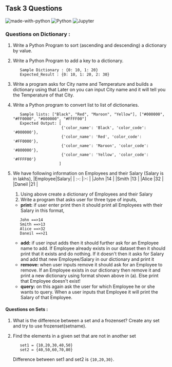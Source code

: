 ## Task 3 Questions
![made-with-python](https://img.shields.io/badge/Made%20with-Python-1f425f.svg)
![Python](https://img.shields.io/badge/Python-3776AB?logo=Python&logoColor=white)
![Jupyter](https://img.shields.io/badge/Jupyterlab-F37626?logo=Jupyter&logoColor=white)

### Questions on Dictionary :
1. Write a Python Program to sort (ascending and descending) a dictionary by value.

2. Write a Python Program to add a key to a dictionary. 
   ```{python}
      Sample Dictionary : {0: 10, 1: 20}
      Expected_Result : {0: 10, 1: 20, 2: 30} 
   ```
   
3. Write a  program asks for City name and Temperature and builds a dictionary using that Later on you can input City name and it will tell you the Temperature of that City.

4. Write a Python program to convert list to list of dictionaries. 
   ```{python}
      Sample lists: ["Black", "Red", "Maroon", "Yellow"], ["#000000", "#FF0000", "#800000", "#FFFF00"]
      Expected Output: [
                        {'color_name': 'Black', 'color_code': '#000000'}, 
                        {'color_name': 'Red', 'color_code': '#FF0000'}, 
                        {'color_name': 'Maroon', 'color_code': '#800000'}, 
                        {'color_name': 'Yellow', 'color_code': '#FFFF00'}
                       ]
   ```
   
5. We have following information on Employees and their Salary (Salary is in lakhs),
   |Employee|Salary|
   | :-:    |:-:   |
   |John	   |14    |
   |Smith	|13    |
   |Alice	|32    |
   |Daneil	|21    |

   1. Using above create a dictionary of Employees and their Salary
   2. Write a program that asks user for three type of inputs,
     - **print:** if user enter print then it should print all Employees with their Salary in this format,
    
    ```{python}
       John ==>14
       Smith ==>13
       Alice ==>32
       Daneil ==>21
    ```
    
      - **add:** if user input adds then it should further ask for an Employee name to add. If Employee already exists in our dataset then it should print that it exists and do nothing. If it doesn't then it asks for Salary and add that new Employee/Salary in our dictionary and print it
      - **remove:** when user inputs remove it should ask for an Employee to remove. If an Employee exists in our dictionary then remove it and print a new dictionary using format shown above in (a). Else print that Employee doesn't exist!
      - **query:** on this again ask the user for which Employee he or she wants to query. When a user inputs that Employee it will print the Salary of that Employee.
 
#### Questions on Sets :   
1. What is the difference between a set and a frozenset? Create any set and try to use frozenset(setname).  
2. Find the elements in a given set that are not in another set

    ```{python}
       set1 = {10,20,30,40,50}
       set2 = {40,50,60,70,80}
    ```
    Difference between set1 and set2 is `{10,20,30}`.
